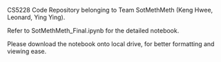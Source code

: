 CS5228 Code Repository belonging to Team SotMethMeth (Keng Hwee, Leonard, Ying Ying).
<p>
Refer to SotMethMeth_Final.ipynb for the detailed notebook. 
</p>

<p>
Please download the notebook onto local drive, for better formatting and viewing ease.
</p>
